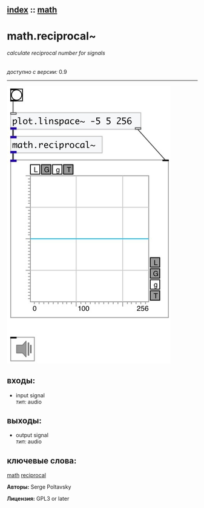 [index](index.html) :: [math](category_math.html)
---

# math.reciprocal~

###### calculate reciprocal number for signals

*доступно с версии:* 0.9

---




[![example](../examples/img/math.reciprocal~.jpg)](../examples/pd/math.reciprocal~.pd)









## входы:

* input signal<br>
_тип:_ audio



## выходы:

* output signal<br>
_тип:_ audio



## ключевые слова:

[math](keywords/math.html)
[reciprocal](keywords/reciprocal.html)






**Авторы:** Serge Poltavsky




**Лицензия:** GPL3 or later





